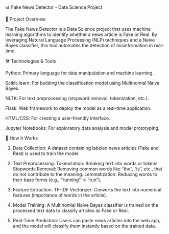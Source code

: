 📊 Fake News Detector - Data Science Project


🌟 Project Overview

The Fake News Detector is a Data Science project that uses machine learning algorithms to identify whether a news article is Fake or Real. By leveraging Natural Language Processing (NLP) techniques and a Naive Bayes classifier, this tool automates the detection of misinformation in real-time.

🛠️ Technologies & Tools


Python: Primary language for data manipulation and machine learning.

Scikit-learn: For building the classification model using Multinomial Naive Bayes.

NLTK: For text preprocessing (stopword removal, tokenization, etc.).

Flask: Web framework to deploy the model as a real-time application.

HTML/CSS: For creating a user-friendly interface.

Jupyter Notebooks: For exploratory data analysis and model prototyping.




🧠 How It Works
1. Data Collection:
A dataset containing labeled news articles (Fake and Real) is used to train the model.

3. Text Preprocessing:
Tokenization: Breaking text into words or tokens.
Stopwords Removal: Removing common words like “the”, “is”, etc., that do not contribute to the meaning.
Lemmatization: Reducing words to their base forms (e.g., “running” → “run”).

4. Feature Extraction:
TF-IDF Vectorizer: Converts the text into numerical features (importance of words in the article).

5. Model Training:
A Multinomial Naive Bayes classifier is trained on the processed text data to classify articles as Fake or Real.

6. Real-Time Prediction:
Users can paste news articles into the web app, and the model will classify them instantly based on the trained data.
